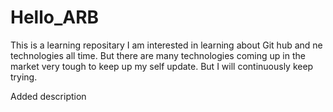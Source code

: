 # Hello_ARB
This is a learning repositary
I am interested in learning about Git hub and ne technologies all time. But there are many technologies coming up in the market very tough to keep up my self update. But I will continuously keep trying.

Added description
